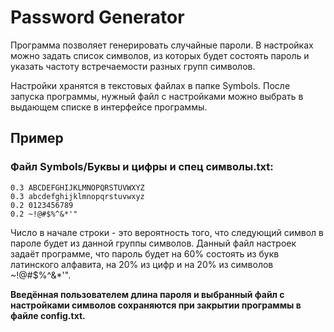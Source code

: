 # Password Generator

Программа позволяет генерировать случайные пароли. В настройках можно задать список символов, из которых будет состоять пароль и указать частоту встречаемости разных групп символов.

Настройки хранятся в текстовых файлах в папке Symbols. После запуска программы, нужный файл с настройками можно выбрать в выдающем списке в интерфейсе программы.

## Пример

### Файл Symbols/Буквы и цифры и спец символы.txt:

```
0.3 ABCDEFGHIJKLMNOPQRSTUVWXYZ
0.3 abcdefghijklmnopqrstuvwxyz
0.2 0123456789
0.2 ~!@#$%^&*'"
```
Число в начале строки - это вероятность того, что следующий символ в пароле будет из данной группы символов. Данный файл настроек задаёт программе, что пароль будет на 60% состоять из букв латинского алфавита, на 20% из цифр и на 20% из символов ~!@#$%^&*'".

**Введённая пользователем длина пароля и выбранный файл с настройками символов сохраняются при закрытии программы в файле config.txt.**